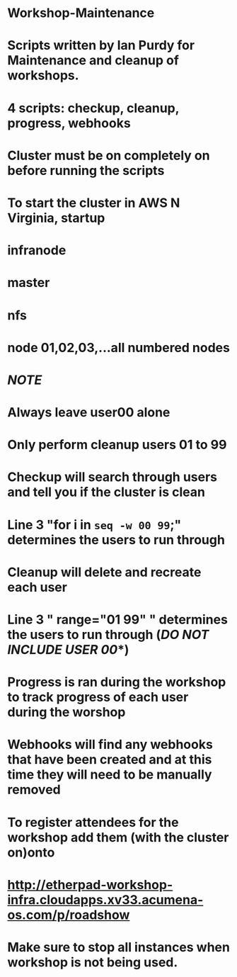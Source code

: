 # Workshop-Maintenance

# Scripts written by Ian Purdy for Maintenance and cleanup of workshops.
#
# 4 scripts: checkup, cleanup, progress, webhooks
#
# Cluster must be on completely on before running the scripts
# To start the cluster in AWS N Virginia, startup
#   infranode
#   master
#   nfs
#   node 01,02,03,...all numbered nodes
#
#
# ***NOTE***
# Always leave user00 alone
# Only perform cleanup users 01 to 99
#
#
# Checkup will search through users and tell you if the cluster is clean
#        Line 3  "for i in `seq -w 00 99`;" determines the users to run through
#
# Cleanup will delete and recreate each user
#        Line 3  " range="01 99" "  determines the users to run through (***DO NOT INCLUDE USER 00****)
#
# Progress is ran during the workshop to track progress of each user during the worshop
#
# Webhooks will find any webhooks that have been created and at this time they will need to be manually removed
#
#
# To register attendees for the workshop add them (with the cluster on)onto 
#  http://etherpad-workshop-infra.cloudapps.xv33.acumena-os.com/p/roadshow
#
#
# Make sure to stop all instances when workshop is not being used.
